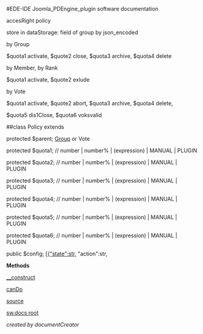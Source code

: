 #EDE-IDE Joomla_PDEngine_plugin
software documentation



accesRight policy

store in dataStorage: field of group by json_encoded

by Group

$quota1 activate, $quote2 close, $quota3 archive, $quota4 delete

by Member, by Rank

$quota1 activate, $quote2 exlude

by Vote

$quota1 activate, $quote2 abort, $quota3 archive, $quota4 delete,

$quota5 dis1Close, $quota6 voksvalid

##class Policy extends [](.md)

protected $parent; [Group](Group) or Vote    

protected $quota1; // number | number% | (expression) | MANUAL | PLUGIN

protected $quota2; // number | number% | (expression) | MANUAL | PLUGIN

protected $quota3; // number | number% | (expression) | MANUAL | PLUGIN

protected $quota4; // number | number% | (expression) | MANUAL | PLUGIN

protected $quota5; // number | number% | (expression) | MANUAL | PLUGIN

protected $quota6; // number | number% | (expression) | MANUAL | PLUGIN

public $config; [[{"state":str,]([{"state":str,) "action":str,     

**Methods**

[__construct](items/Policy___construct.md)

[canDo](items/Policy_canDo.md)



[source](../../site/models/model.php)

[sw.docs root](./)

*created by documentCreator*

